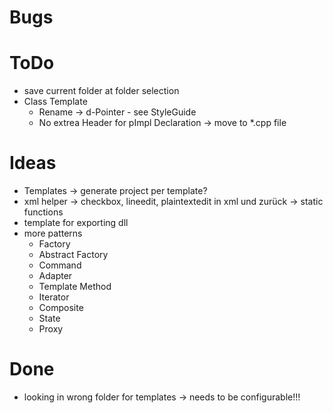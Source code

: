 ﻿# Bugs

# ToDo
* save current folder at folder selection
* Class Template
  * Rename -> d-Pointer - see StyleGuide
  * No extrea Header for pImpl Declaration -> move to *.cpp file

# Ideas
* Templates -> generate project per template?
* xml helper -> checkbox, lineedit, plaintextedit in xml und zurück -> static functions
* template for exporting dll
* more patterns
  * Factory
  * Abstract Factory
  * Command
  * Adapter
  * Template Method
  * Iterator
  * Composite
  * State
  * Proxy

# Done
* looking in wrong folder for templates -> needs to be configurable!!!
